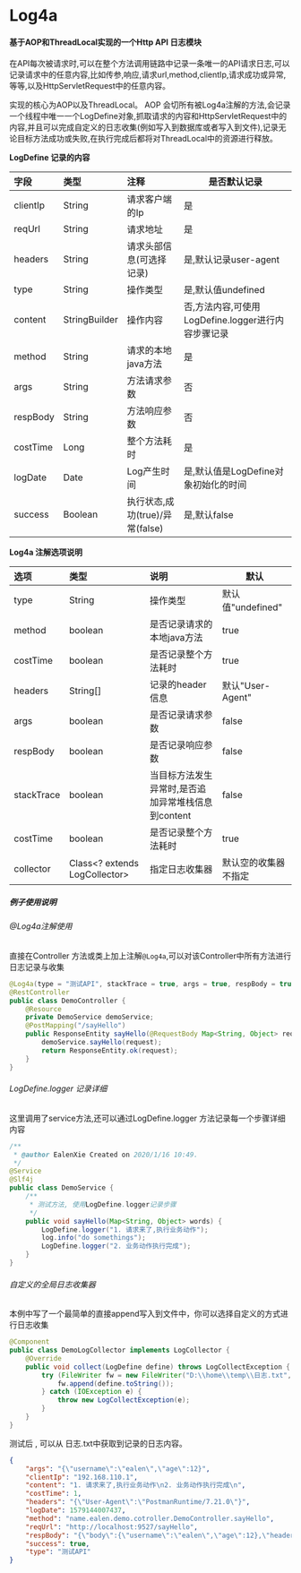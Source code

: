Log4a
==================

#### 基于AOP和ThreadLocal实现的一个Http API 日志模块

在API每次被请求时,可以在整个方法调用链路中记录一条唯一的API请求日志,可以记录请求中的任意内容,比如传参,响应,请求url,method,clientIp,请求成功或异常,等等,以及HttpServletRequest中的任意内容。

实现的核心为AOP以及ThreadLocal。 AOP 会切所有被Log4a注解的方法,会记录一个线程中唯一一个LogDefine对象,抓取请求的内容和HttpServletRequest中的内容,并且可以完成自定义的日志收集(例如写入到数据库或者写入到文件),记录无论目标方法成功或失败,在执行完成后都将对ThreadLocal中的资源进行释放。

**LogDefine 记录的内容**

| 字段     | 类型          | 注释                            | 是否默认记录                                       |
| :------- | :------------ | :------------------------------ | -------------------------------------------------- |
| clientIp | String        | 请求客户端的Ip                  | 是                                                 |
| reqUrl   | String        | 请求地址                        | 是                                                 |
| headers  | String        | 请求头部信息(可选择记录)        | 是,默认记录user-agent                              |
| type     | String        | 操作类型                        | 是,默认值undefined                                 |
| content  | StringBuilder | 操作内容                        | 否,方法内容,可使用LogDefine.logger进行内容步骤记录 |
| method   | String        | 请求的本地java方法              | 是                                                 |
| args     | String        | 方法请求参数                    | 否                                                 |
| respBody | String        | 方法响应参数                    | 否                                                 |
| costTime | Long          | 整个方法耗时                    | 是                                                 |
| logDate  | Date          | Log产生时间                     | 是,默认值是LogDefine对象初始化的时间               |
| success  | Boolean       | 执行状态,成功(true)/异常(false) | 是,默认false                                       |

**Log4a 注解选项说明**

| 选项       | 类型                          | 说明                                               | 默认                 |
| :--------- | :---------------------------- | :------------------------------------------------- | -------------------- |
| type       | String                        | 操作类型                                           | 默认值"undefined"    |
| method     | boolean                       | 是否记录请求的本地java方法                         | true                 |
| costTime   | boolean                       | 是否记录整个方法耗时                               | true                 |
| headers    | String[]                      | 记录的header信息                                   | 默认"User-Agent"     |
| args       | boolean                       | 是否记录请求参数                                   | false                |
| respBody   | boolean                       | 是否记录响应参数                                   | false                |
| stackTrace | boolean                       | 当目标方法发生异常时,是否追加异常堆栈信息到content | false                |
| costTime   | boolean                       | 是否记录整个方法耗时                               | true                 |
| collector  | Class<? extends LogCollector> | 指定日志收集器                                     | 默认空的收集器不指定 |


##### 例子使用说明

######  @Log4a注解使用

直接在Controller 方法或类上加上注解`@Log4a`,可以对该Controller中所有方法进行日志记录与收集

```java
@Log4a(type = "测试API", stackTrace = true, args = true, respBody = true)
@RestController
public class DemoController {
    @Resource
    private DemoService demoService;
    @PostMapping("/sayHello")
    public ResponseEntity sayHello(@RequestBody Map<String, Object> request) {
        demoService.sayHello(request);
        return ResponseEntity.ok(request);
    }
}
```

###### LogDefine.logger 记录详细

这里调用了service方法,还可以通过LogDefine.logger 方法记录每一个步骤详细内容

```java
/**
 * @author EalenXie Created on 2020/1/16 10:49.
 */
@Service
@Slf4j
public class DemoService {
    /**
     * 测试方法, 使用LogDefine.logger记录步骤
     */
    public void sayHello(Map<String, Object> words) {
        LogDefine.logger("1. 请求来了,执行业务动作");
        log.info("do somethings");
        LogDefine.logger("2. 业务动作执行完成");
    }
}
```

###### 自定义的全局日志收集器

本例中写了一个最简单的直接append写入到文件中，你可以选择自定义的方式进行日志收集

```java
@Component
public class DemoLogCollector implements LogCollector {
    @Override
    public void collect(LogDefine define) throws LogCollectException {
        try (FileWriter fw = new FileWriter("D:\\home\\temp\\日志.txt", true)) {
            fw.append(define.toString());
        } catch (IOException e) {
            throw new LogCollectException(e);
        }
    }
}
```

测试后 , 可以从 日志.txt中获取到记录的日志内容。

```json
{
	"args": "{\"username\":\"ealen\",\"age\":12}",
	"clientIp": "192.168.110.1",
	"content": "1. 请求来了,执行业务动作\n2. 业务动作执行完成\n",
	"costTime": 1,
	"headers": "{\"User-Agent\":\"PostmanRuntime/7.21.0\"}",
	"logDate": 1579144007437,
	"method": "name.ealen.demo.cotroller.DemoController.sayHello",
	"reqUrl": "http://localhost:9527/sayHello",
	"respBody": "{\"body\":{\"username\":\"ealen\",\"age\":12},\"headers\":{},\"statusCode\":\"OK\",\"statusCodeValue\":200}",
	"success": true,
	"type": "测试API"
}
```













